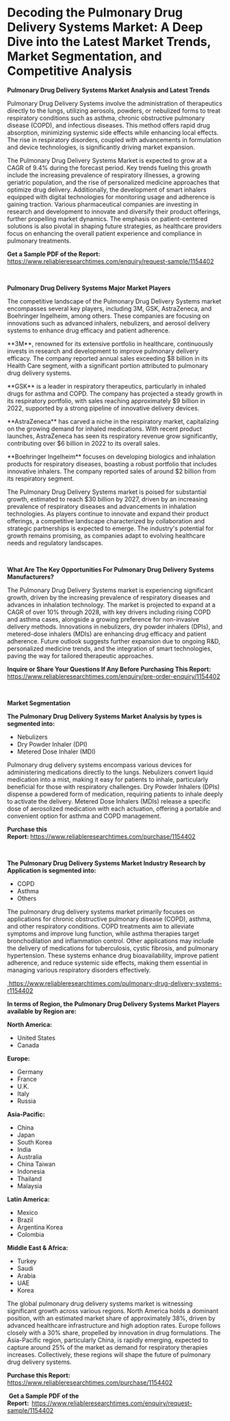 <p><h1>Decoding the Pulmonary Drug Delivery Systems Market: A Deep Dive into the Latest Market Trends, Market Segmentation, and Competitive Analysis</h1></p><p><strong>Pulmonary Drug Delivery Systems Market Analysis and Latest Trends</strong></p>
<p><p>Pulmonary Drug Delivery Systems involve the administration of therapeutics directly to the lungs, utilizing aerosols, powders, or nebulized forms to treat respiratory conditions such as asthma, chronic obstructive pulmonary disease (COPD), and infectious diseases. This method offers rapid drug absorption, minimizing systemic side effects while enhancing local effects. The rise in respiratory disorders, coupled with advancements in formulation and device technologies, is significantly driving market expansion.</p><p>The Pulmonary Drug Delivery Systems Market is expected to grow at a CAGR of 9.4% during the forecast period. Key trends fueling this growth include the increasing prevalence of respiratory illnesses, a growing geriatric population, and the rise of personalized medicine approaches that optimize drug delivery. Additionally, the development of smart inhalers equipped with digital technologies for monitoring usage and adherence is gaining traction. Various pharmaceutical companies are investing in research and development to innovate and diversify their product offerings, further propelling market dynamics. The emphasis on patient-centered solutions is also pivotal in shaping future strategies, as healthcare providers focus on enhancing the overall patient experience and compliance in pulmonary treatments.</p></p>
<p><strong>Get a Sample PDF of the Report:&nbsp;</strong> <a href="https://www.reliableresearchtimes.com/enquiry/request-sample/1154402?utm_campaign=3034&utm_medium=2&utm_source=Github&utm_content=ia&utm_term=13042025&utm_id=pulmonary-drug-delivery-systems">https://www.reliableresearchtimes.com/enquiry/request-sample/1154402</a></p>
<p>&nbsp;</p>
<p><strong>Pulmonary Drug Delivery Systems Major Market Players</strong></p>
<p><p>The competitive landscape of the Pulmonary Drug Delivery Systems market encompasses several key players, including 3M, GSK, AstraZeneca, and Boehringer Ingelheim, among others. These companies are focusing on innovations such as advanced inhalers, nebulizers, and aerosol delivery systems to enhance drug efficacy and patient adherence.</p><p>**3M**, renowned for its extensive portfolio in healthcare, continuously invests in research and development to improve pulmonary delivery efficacy. The company reported annual sales exceeding $8 billion in its Health Care segment, with a significant portion attributed to pulmonary drug delivery systems.</p><p>**GSK** is a leader in respiratory therapeutics, particularly in inhaled drugs for asthma and COPD. The company has projected a steady growth in its respiratory portfolio, with sales reaching approximately $9 billion in 2022, supported by a strong pipeline of innovative delivery devices.</p><p>**AstraZeneca** has carved a niche in the respiratory market, capitalizing on the growing demand for inhaled medications. With recent product launches, AstraZeneca has seen its respiratory revenue grow significantly, contributing over $6 billion in 2022 to its overall sales.</p><p>**Boehringer Ingelheim** focuses on developing biologics and inhalation products for respiratory diseases, boasting a robust portfolio that includes innovative inhalers. The company reported sales of around $2 billion from its respiratory segment.</p><p>The Pulmonary Drug Delivery Systems market is poised for substantial growth, estimated to reach $30 billion by 2027, driven by an increasing prevalence of respiratory diseases and advancements in inhalation technologies. As players continue to innovate and expand their product offerings, a competitive landscape characterized by collaboration and strategic partnerships is expected to emerge. The industry's potential for growth remains promising, as companies adapt to evolving healthcare needs and regulatory landscapes.</p></p>
<p>&nbsp;</p>
<p><strong>What Are The Key Opportunities For Pulmonary Drug Delivery Systems Manufacturers?</strong></p>
<p><p>The Pulmonary Drug Delivery Systems market is experiencing significant growth, driven by the increasing prevalence of respiratory diseases and advances in inhalation technology. The market is projected to expand at a CAGR of over 10% through 2028, with key drivers including rising COPD and asthma cases, alongside a growing preference for non-invasive delivery methods. Innovations in nebulizers, dry powder inhalers (DPIs), and metered-dose inhalers (MDIs) are enhancing drug efficacy and patient adherence. Future outlook suggests further expansion due to ongoing R&D, personalized medicine trends, and the integration of smart technologies, paving the way for tailored therapeutic approaches.</p></p>
<p><strong>Inquire or Share Your Questions If Any Before Purchasing This Report:</strong> <a href="https://www.reliableresearchtimes.com/enquiry/pre-order-enquiry/1154402?utm_campaign=3034&utm_medium=2&utm_source=Github&utm_content=ia&utm_term=13042025&utm_id=pulmonary-drug-delivery-systems">https://www.reliableresearchtimes.com/enquiry/pre-order-enquiry/1154402</a></p>
<p>&nbsp;</p>
<p><strong>Market Segmentation</strong></p>
<p><strong>The Pulmonary Drug Delivery Systems Market Analysis by types is segmented into:</strong></p>
<p><ul><li>Nebulizers</li><li>Dry Powder Inhaler (DPI)</li><li>Metered Dose Inhaler (MDI)</li></ul></p>
<p><p>Pulmonary drug delivery systems encompass various devices for administering medications directly to the lungs. Nebulizers convert liquid medication into a mist, making it easy for patients to inhale, particularly beneficial for those with respiratory challenges. Dry Powder Inhalers (DPIs) dispense a powdered form of medication, requiring patients to inhale deeply to activate the delivery. Metered Dose Inhalers (MDIs) release a specific dose of aerosolized medication with each actuation, offering a portable and convenient option for asthma and COPD management.</p></p>
<p><strong>Purchase this Report:&nbsp;</strong><a href="https://www.reliableresearchtimes.com/purchase/1154402?utm_campaign=3034&utm_medium=2&utm_source=Github&utm_content=ia&utm_term=13042025&utm_id=pulmonary-drug-delivery-systems">https://www.reliableresearchtimes.com/purchase/1154402</a></p>
<p>&nbsp;</p>
<p><strong>The Pulmonary Drug Delivery Systems Market Industry Research by Application is segmented into:</strong></p>
<p><ul><li>COPD</li><li>Asthma</li><li>Others</li></ul></p>
<p><p>The pulmonary drug delivery systems market primarily focuses on applications for chronic obstructive pulmonary disease (COPD), asthma, and other respiratory conditions. COPD treatments aim to alleviate symptoms and improve lung function, while asthma therapies target bronchodilation and inflammation control. Other applications may include the delivery of medications for tuberculosis, cystic fibrosis, and pulmonary hypertension. These systems enhance drug bioavailability, improve patient adherence, and reduce systemic side effects, making them essential in managing various respiratory disorders effectively.</p></p>
<p><a href="https://www.reliableresearchtimes.com/pulmonary-drug-delivery-systems-r1154402?utm_campaign=3034&utm_medium=2&utm_source=Github&utm_content=ia&utm_term=13042025&utm_id=pulmonary-drug-delivery-systems">&nbsp;https://www.reliableresearchtimes.com/pulmonary-drug-delivery-systems-r1154402</a></p>
<p><strong>In terms of Region, the Pulmonary Drug Delivery Systems Market Players available by Region are:</strong></p>
<p>
    <p> <strong> North America: </strong>
        <ul>
            <li>United States</li>
            <li>Canada</li>
        </ul>
        </p> 
    <p> <strong> Europe: </strong>
        <ul>
            <li>Germany</li>
            <li>France</li>
            <li>U.K.</li>
            <li>Italy</li>
            <li>Russia</li>
        </ul>
        </p> 
    <p> <strong> Asia-Pacific: </strong>
        <ul>
            <li>China</li>
            <li>Japan</li>
            <li>South Korea</li>
            <li>India</li>
            <li>Australia</li>
            <li>China Taiwan</li>
            <li>Indonesia</li>
            <li>Thailand</li>
            <li>Malaysia</li>
        </ul>
        </p> 
    <p> <strong> Latin America: </strong>
        <ul>
            <li>Mexico</li>
            <li>Brazil</li>
            <li>Argentina Korea</li>
            <li>Colombia</li>
        </ul>
        </p> 
    <p> <strong> Middle East & Africa: </strong>
        <ul>
            <li>Turkey</li>
            <li>Saudi</li>
            <li>Arabia</li>
            <li>UAE</li>
            <li>Korea</li>
        </ul>
    </p>
    </p>
<p><p>The global pulmonary drug delivery systems market is witnessing significant growth across various regions. North America holds a dominant position, with an estimated market share of approximately 38%, driven by advanced healthcare infrastructure and high adoption rates. Europe follows closely with a 30% share, propelled by innovation in drug formulations. The Asia-Pacific region, particularly China, is rapidly emerging, expected to capture around 25% of the market as demand for respiratory therapies increases. Collectively, these regions will shape the future of pulmonary drug delivery systems.</p></p>
<p><strong>Purchase this Report: </strong><a href="https://www.reliableresearchtimes.com/purchase/1154402?utm_campaign=3034&utm_medium=2&utm_source=Github&utm_content=ia&utm_term=13042025&utm_id=pulmonary-drug-delivery-systems">https://www.reliableresearchtimes.com/purchase/1154402</a></p>
<p>&nbsp;<strong>Get a Sample PDF of the Report:&nbsp;&nbsp;</strong><a href="https://www.reliableresearchtimes.com/enquiry/request-sample/1154402?utm_campaign=3034&utm_medium=2&utm_source=Github&utm_content=ia&utm_term=13042025&utm_id=pulmonary-drug-delivery-systems">https://www.reliableresearchtimes.com/enquiry/request-sample/1154402</a></p>
<p><strong></strong></p>
<p><p></p><p></p><p></p></p>